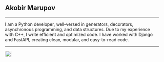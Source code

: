 ## Akobir Marupov
______________________________________________________________________________________________________________________________________
I am a Python developer, well-versed in generators, decorators, asynchronous programming, and data structures. Due to my experience with C++, I write efficient and optimized code. I have worked with Django and FastAPI, creating clean, modular, and easy-to-read code.
_______________________________________________________________________________________________________________________________________
<a href="https://emoji.gg/emoji/1887_python"><img src="https://cdn3.emoji.gg/emojis/1887_python.png" width="20px" height="20px" alt="python"></a>
